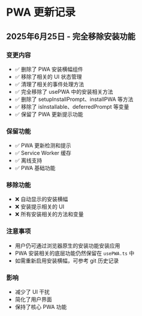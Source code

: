# PWA 更新记录

## 2025年6月25日 - 完全移除安装功能

### 变更内容

- ✅ 删除了 PWA 安装横幅组件
- ✅ 移除了相关的 UI 状态管理
- ✅ 清理了相关的事件处理方法
- ✅ 完全移除了 usePWA 中的安装相关方法
- ✅ 删除了 setupInstallPrompt、installPWA 等方法
- ✅ 移除了 isInstallable、deferredPrompt 等变量
- ✅ 保留了 PWA 更新提示功能

### 保留功能

- ✅ PWA 更新检测和提示
- ✅ Service Worker 缓存
- ✅ 离线支持
- ✅ PWA 基础功能

### 移除功能

- ❌ 自动显示的安装横幅
- ❌ 安装提示相关的 UI
- ❌ 所有安装相关的方法和变量

### 注意事项

- 用户仍可通过浏览器原生的安装功能安装应用
- PWA 安装相关的底层功能仍然保留在 `usePWA.ts` 中
- 如需重新启用安装横幅，可参考 git 历史记录

### 影响

- 减少了 UI 干扰
- 简化了用户界面
- 保持了核心 PWA 功能
